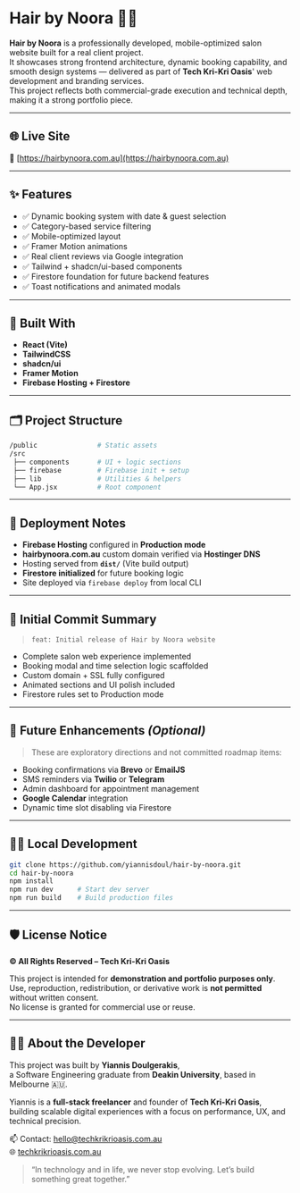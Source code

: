 # Hair by Noora 💇‍♀️

**Hair by Noora** is a professionally developed, mobile-optimized salon website built for a real client project.  
It showcases strong frontend architecture, dynamic booking capability, and smooth design systems — delivered as part of **Tech Kri-Kri Oasis**' web development and branding services.  
This project reflects both commercial-grade execution and technical depth, making it a strong portfolio piece.

---

## 🌐 Live Site  
🔗 [https://hairbynoora.com.au](https://hairbynoora.com.au)

---

## ✨ Features

- ✅ Dynamic booking system with date & guest selection  
- ✅ Category-based service filtering  
- ✅ Mobile-optimized layout  
- ✅ Framer Motion animations  
- ✅ Real client reviews via Google integration  
- ✅ Tailwind + shadcn/ui-based components  
- ✅ Firestore foundation for future backend features  
- ✅ Toast notifications and animated modals

---

## 🧰 Built With

- **React (Vite)**
- **TailwindCSS**
- **shadcn/ui**
- **Framer Motion**
- **Firebase Hosting + Firestore**

---

## 🗂️ Project Structure

```bash
/public               # Static assets  
/src                 
 ├── components       # UI + logic sections  
 ├── firebase         # Firebase init + setup  
 ├── lib              # Utilities & helpers  
 └── App.jsx          # Root component  
```

---

## 🚀 Deployment Notes

- **Firebase Hosting** configured in **Production mode**
- **hairbynoora.com.au** custom domain verified via **Hostinger DNS**
- Hosting served from **`dist/`** (Vite build output)
- **Firestore initialized** for future booking logic
- Site deployed via `firebase deploy` from local CLI

---

## 📝 Initial Commit Summary

> `feat: Initial release of Hair by Noora website`

- Complete salon web experience implemented  
- Booking modal and time selection logic scaffolded  
- Custom domain + SSL fully configured  
- Animated sections and UI polish included  
- Firestore rules set to Production mode

---

## 📌 Future Enhancements *(Optional)*

> These are exploratory directions and not committed roadmap items:

- Booking confirmations via **Brevo** or **EmailJS**  
- SMS reminders via **Twilio** or **Telegram**  
- Admin dashboard for appointment management  
- **Google Calendar** integration  
- Dynamic time slot disabling via Firestore

---

## 🧑‍💻 Local Development

```bash
git clone https://github.com/yiannisdoul/hair-by-noora.git
cd hair-by-noora
npm install
npm run dev      # Start dev server
npm run build    # Build production files
```

---

## 🛡 License Notice

**© All Rights Reserved – Tech Kri-Kri Oasis**

This project is intended for **demonstration and portfolio purposes only**.  
Use, reproduction, redistribution, or derivative work is **not permitted** without written consent.  
No license is granted for commercial use or reuse.

---

## 🙋‍♂️ About the Developer

This project was built by **Yiannis Doulgerakis**,  
a Software Engineering graduate from **Deakin University**, based in Melbourne 🇦🇺.

Yiannis is a **full-stack freelancer** and founder of **Tech Kri-Kri Oasis**,  
building scalable digital experiences with a focus on performance, UX, and technical precision.

📫 Contact: [hello@techkrikrioasis.com.au](mailto:hello@techkrikrioasis.com.au)  
🌐 [techkrikrioasis.com.au](https://techkrikrioasis.com.au)

> “In technology and in life, we never stop evolving. Let’s build something great together.”
